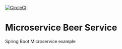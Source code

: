 [![CircleCI](https://dl.circleci.com/status-badge/img/circleci/N8zhCQcWjNVLPzFFHjULu6/VV41mt3MPNWkSG6HXmfH46/tree/master.svg?style=svg&circle-token=23f7fed89a541a5f9e3e6a6206073bc73fd73bc7)](https://dl.circleci.com/status-badge/redirect/circleci/N8zhCQcWjNVLPzFFHjULu6/VV41mt3MPNWkSG6HXmfH46/tree/master)

# Microservice Beer Service

Spring Boot Microservice example